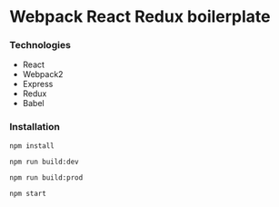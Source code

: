 # Webpack React Redux boilerplate

### Technologies

- React
- Webpack2
- Express
- Redux
- Babel

### Installation
`
npm install
`


`
npm run build:dev
`


`
npm run build:prod
`


`
npm start
`
